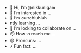 - 👋 Hi, I’m @nikkunigam
- 👀 I’m interested in ...
- 🌱 I’m currehiuhiuh
- ntly learning ...
- 💞️ I’m looking to collaborate on ...
- 📫 How to reach me ...
- 😄 Pronouns: ...
- ⚡ Fun fact: ...

<!---
nikkunigam/nikkunigam is a ✨ special ✨ repository because its `README.md` (this file) appears on your GitHub profile.
You can click the Preview link to take a look at your changes.
--->

